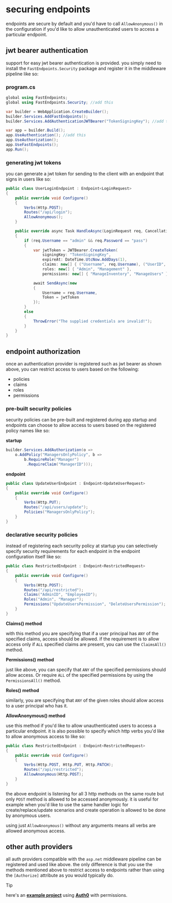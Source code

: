 # securing endpoints
endpoints are secure by default and you'd have to call `AllowAnonymous()` in the configuration if you'd like to allow unauthenticated users to access a particular endpoint.

## jwt bearer authentication
support for easy jwt bearer authentication is provided. you simply need to install the `FastEndpoints.Security` package and register it in the middleware pipeline like so:

### program.cs
```csharp
global using FastEndpoints;
global using FastEndpoints.Security; //add this

var builder = WebApplication.CreateBuilder();
builder.Services.AddFastEndpoints();
builder.Services.AddAuthenticationJWTBearer("TokenSigningKey"); //add this

var app = builder.Build();
app.UseAuthentication(); //add this
app.UseAuthorization();
app.UseFastEndpoints();
app.Run();
```

### generating jwt tokens
you can generate a jwt token for sending to the client with an endpoint that signs in users like so:

```csharp
public class UserLoginEndpoint : Endpoint<LoginRequest>
{
    public override void Configure()
    {
        Verbs(Http.POST);
        Routes("/api/login");
        AllowAnonymous();
    }

    public override async Task HandleAsync(LoginRequest req, CancellationToken ct)
    {
        if (req.Username == "admin" && req.Password == "pass")
        {
            var jwtToken = JWTBearer.CreateToken(
                signingKey: "TokenSigningKey",
                expireAt: DateTime.UtcNow.AddDays(1),
                claims: new[] { ("Username", req.Username), ("UserID", "001") },
                roles: new[] { "Admin", "Management" },
                permissions: new[] { "ManageInventory", "ManageUsers" });

            await SendAsync(new
            {
                Username = req.Username,
                Token = jwtToken
            });
        }
        else
        {
            ThrowError("The supplied credentials are invalid!");
        }
    }
}
```

## endpoint authorization

once an authentication provider is registered such as jwt bearer as shown above, you can restrict access to users based on the following:

- policies
- claims
- roles
- permissions

### pre-built security policies
security policies can be pre-built and registered during app startup and endpoints can choose to allow access to users based on the registered policy names like so:

**startup**
```csharp
builder.Services.AddAuthorization(o =>
    o.AddPolicy("ManagersOnlyPolicy", b =>
        b.RequireRole("Manager")
         .RequireClaim("ManagerID")));
```
**endpoint**
```csharp
public class UpdateUserEndpoint : Endpoint<UpdateUserRequest>
{
    public override void Configure()
    {
        Verbs(Http.PUT);
        Routes("/api/users/update");
        Policies("ManagersOnlyPolicy");
    }       
}
```
### declarative security policies
instead of registering each security policy at startup you can selectively specify security requirements for each endpoint in the endpoint configuration itself like so:
```csharp
public class RestrictedEndpoint : Endpoint<RestrictedRequest>
{
    public override void Configure()
    {
        Verbs(Http.POST);
        Routes("/api/restricted");
        Claims("AdminID", "EmployeeID");
        Roles("Admin", "Manager");
        Permissions("UpdateUsersPermission", "DeleteUsersPermission");
    }
}
```
**Claims() method**

with this method you are specifying that if a user principal has `ANY` of the specified claims, access should be allowed. 
if the requirement is to allow access only if `ALL` specified claims are present, you can use the `ClaimsAll()` method.

**Permissions() method**

just like above, you can specify that `ANY` of the specified permissions should allow access. Or require `ALL` of the specified permissions by using the `PermissionsAll()` method.

**Roles() method**

similarly, you are specifying that `ANY` of the given roles should allow access to a user principal who has it.

**AllowAnonymous() method**

use this method if you'd like to allow unauthenticated users to access a particular endpoint. it is also possible to specify which http verbs you'd like to allow anonymous access to like so:
```csharp
public class RestrictedEndpoint : Endpoint<RestrictedRequest>
{
    public override void Configure()
    {
        Verbs(Http.POST, Http.PUT, Http.PATCH);
        Routes("/api/restricted");
        AllowAnonymous(Http.POST);
    }
}
```
the above endpoint is listening for all 3 http methods on the same route but only `POST` method is allowed to be accessed anonymously. it is useful for example when you'd like to use the same handler logic for create/replace/update scenarios and create operation is allowed to be done by anonymous users.

using just `AllowAnonymous()` without any arguments means all verbs are allowed anonymous access.

## other auth providers
all auth providers compatible with the `asp.net` middleware pipeline can be registered and used like above. the only difference is that you use the methods mentioned above to restrict access to endpoints rather than using the `[Authorize]` attribute as you would typically do.

> [!TIP]
> here's an **[example project](https://github.com/dj-nitehawk/FastEndpoints-Auth0-Demo)** using **[Auth0](https://auth0.com/access-management)** with permissions.